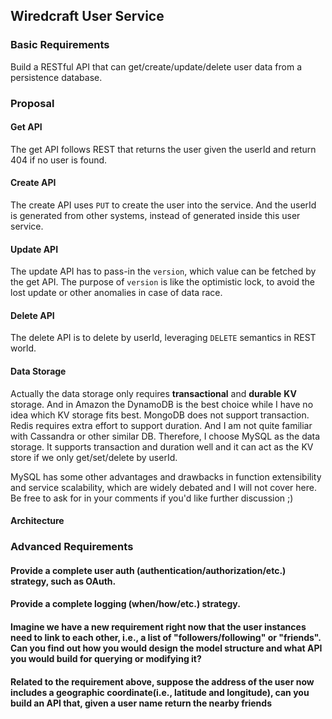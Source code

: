 ## Wiredcraft User Service

### Basic Requirements

Build a RESTful API that can get/create/update/delete user data from a persistence database.

### Proposal
#### Get API
The get API follows REST that returns the user given the userId and return 404 if no user is found.

#### Create API
The create API uses `PUT` to create the user into the service. 
And the userId is generated from other systems, instead of generated inside this user service.

#### Update API
The update API has to pass-in the `version`, which value can be fetched by the get API. 
The purpose of `version` is like the optimistic lock, 
to avoid the lost update or other anomalies in case of data race. 

#### Delete API
The delete API is to delete by userId, leveraging  `DELETE` semantics in REST world.

#### Data Storage
Actually the data storage only requires **transactional** and **durable** **KV** storage. 
And in Amazon the DynamoDB is the best choice while I have no idea which KV storage fits best. 
MongoDB does not support transaction. Redis requires extra effort to support duration. 
And I am not quite familiar with Cassandra or other similar DB. 
Therefore, I choose MySQL as the data storage. It supports transaction and duration well 
and it can act as the KV store if we only get/set/delete by userId. 

MySQL has some other advantages and drawbacks in function extensibility and service scalability, 
which are widely debated and I will not cover here. 
Be free to ask for in your comments if you'd like further discussion ;)    

#### Architecture


### Advanced Requirements
#### Provide a complete user auth (authentication/authorization/etc.) strategy, such as OAuth.

#### Provide a complete logging (when/how/etc.) strategy.

#### Imagine we have a new requirement right now that the user instances need to link to each other, i.e., a list of "followers/following" or "friends". Can you find out how you would design the model structure and what API you would build for querying or modifying it? 

#### Related to the requirement above, suppose the address of the user now includes a geographic coordinate(i.e., latitude and longitude), can you build an API that, given a user name return the nearby friends

